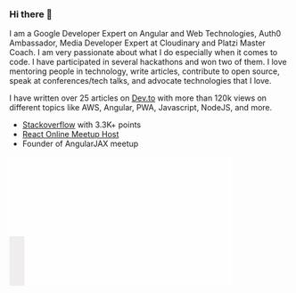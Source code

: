 ### Hi there 👋

I am a Google Developer Expert on Angular and Web Technologies, Auth0 Ambassador, Media Developer Expert at Cloudinary and Platzi Master Coach. I am very passionate about what I do especially when it comes to code. I have participated in several hackathons and won two of them. I love mentoring people in technology, write articles, contribute to open source, speak at conferences/tech talks, and advocate technologies that I love.

I have written over 25 articles on [Dev.to](https://dev.to/devpato) with more than 120k views on different topics like AWS, Angular, PWA, Javascript, NodeJS, and more.


- [Stackoverflow](https://stackoverflow.com/users/5262452/coderpatomx?tab=profile) with 3.3K+ points
- [React Online Meetup Host](https://www.reactjsmeetup.com)
- Founder of AngularJAX meetup


<img src="gde.gif" width=400>


